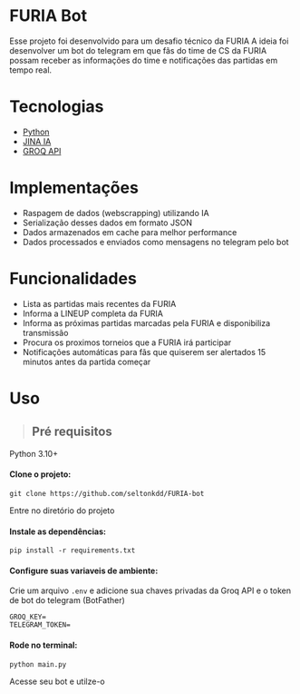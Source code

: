 # FURIA Bot

Esse projeto foi desenvolvido para um desafio técnico da FURIA
A ideia foi desenvolver um bot do telegram em que fãs do time de CS da FURIA possam receber as informações do time e notificações das partidas em tempo real.

# Tecnologias

- [Python](https://www.python.org)
- [JINA IA](https://jina.ai)
- [GROQ API](https://console.groq.com/home)

# Implementações

- Raspagem de dados (webscrapping) utilizando IA
- Serialização desses dados em formato JSON
- Dados armazenados em cache para melhor performance
- Dados processados e enviados como mensagens no telegram pelo bot

# Funcionalidades

- Lista as partidas mais recentes da FURIA
- Informa a LINEUP completa da FURIA
- Informa as próximas partidas marcadas pela FURIA e disponibiliza transmissão
- Procura os proximos torneios que a FURIA irá participar
- Notificações automáticas para fãs que quiserem ser alertados 15 minutos antes da partida começar

# Uso

> ## Pré requisitos

Python 3.10+

#### Clone o projeto:

    git clone https://github.com/seltonkdd/FURIA-bot

Entre no diretório do projeto

#### Instale as dependências:

    pip install -r requirements.txt

#### Configure suas variaveis de ambiente:

Crie um arquivo `.env` e adicione sua chaves privadas da Groq API e o token de bot do telegram (BotFather)

    GROQ_KEY=
    TELEGRAM_TOKEN=

#### Rode no terminal:

    python main.py

Acesse seu bot e utilze-o